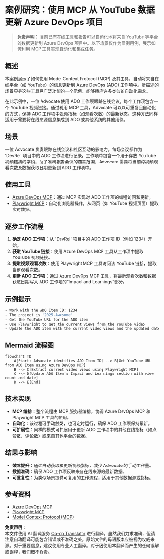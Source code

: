 <!--
CO_OP_TRANSLATOR_METADATA:
{
  "original_hash": "14a2dfbea55ef735660a06bd6bdfe5f3",
  "translation_date": "2025-07-14T06:09:28+00:00",
  "source_file": "09-CaseStudy/UpdateADOItemsFromYT.md",
  "language_code": "zh"
}
-->
# 案例研究：使用 MCP 从 YouTube 数据更新 Azure DevOps 项目

> **免责声明：** 目前已有在线工具和报告可以自动化地将来自 YouTube 等平台的数据更新到 Azure DevOps 项目中。以下场景仅作为示例用例，展示如何利用 MCP 工具实现自动化和集成任务。

## 概述

本案例展示了如何使用 Model Context Protocol (MCP) 及其工具，自动将来自在线平台（如 YouTube）的信息更新到 Azure DevOps (ADO) 工作项中。所描述的场景只是这些工具更广泛功能的一个示例，能够适应许多类似的自动化需求。

在此示例中，一位 Advocate 使用 ADO 工作项跟踪在线会议，每个工作项包含一个 YouTube 视频链接。通过利用 MCP 工具，Advocate 可以以可重复且自动化的方式，保持 ADO 工作项中视频指标（如观看次数）的最新状态。这种方法同样适用于需要将在线来源信息集成到 ADO 或其他系统的其他用例。

## 场景

一位 Advocate 负责跟踪在线会议和社区互动的影响力。每场会议都作为 'DevRel' 项目中的 ADO 工作项进行记录，工作项中包含一个用于存放 YouTube 视频链接的字段。为了准确报告会议的覆盖范围，Advocate 需要将当前的视频观看次数及数据获取日期更新到 ADO 工作项中。

## 使用工具

- [Azure DevOps MCP](https://github.com/microsoft/azure-devops-mcp)：通过 MCP 实现对 ADO 工作项的编程访问和更新。
- [Playwright MCP](https://github.com/microsoft/playwright-mcp)：自动化浏览器操作，从网页（如 YouTube 视频页面）提取实时数据。

## 逐步工作流程

1. **确定 ADO 工作项**：从 'DevRel' 项目中的 ADO 工作项 ID（例如 1234）开始。
2. **获取 YouTube 链接**：使用 Azure DevOps MCP 工具从工作项中提取 YouTube 视频链接。
3. **提取视频观看次数**：使用 Playwright MCP 工具访问该 YouTube 链接，提取当前观看次数。
4. **更新 ADO 工作项**：通过 Azure DevOps MCP 工具，将最新观看次数和数据获取日期写入 ADO 工作项的“Impact and Learnings”部分。

## 示例提示

```bash
- Work with the ADO Item ID: 1234
- The project is '2025-Awesome'
- Get the YouTube URL for the ADO item
- Use Playwright to get the current views from the YouTube video
- Update the ADO item with the current video views and the updated date of the information
```

## Mermaid 流程图

```mermaid
flowchart TD
    A[Start: Advocate identifies ADO Item ID] --> B[Get YouTube URL from ADO Item using Azure DevOps MCP]
    B --> C[Extract current video views using Playwright MCP]
    C --> D[Update ADO Item's Impact and Learnings section with view count and date]
    D --> E[End]
```

## 技术实现

- **MCP 编排**：整个流程由 MCP 服务器编排，协调 Azure DevOps MCP 和 Playwright MCP 工具的使用。
- **自动化**：该过程可手动触发，也可定时运行，确保 ADO 工作项保持最新。
- **可扩展性**：同样的模式可扩展用于更新 ADO 工作项中的其他在线指标（如点赞数、评论数）或来自其他平台的数据。

## 结果与影响

- **效率提升**：通过自动获取和更新视频指标，减少 Advocate 的手动工作量。
- **数据准确**：确保 ADO 工作项反映来自在线来源的最新数据。
- **可重复性**：为类似场景提供可复用的工作流程，适用于其他数据源或指标。

## 参考资料

- [Azure DevOps MCP](https://github.com/microsoft/azure-devops-mcp)
- [Playwright MCP](https://github.com/microsoft/playwright-mcp)
- [Model Context Protocol (MCP)](https://modelcontextprotocol.io/)

**免责声明**：  
本文件使用 AI 翻译服务 [Co-op Translator](https://github.com/Azure/co-op-translator) 进行翻译。虽然我们力求准确，但请注意自动翻译可能包含错误或不准确之处。原始文件的母语版本应被视为权威来源。对于重要信息，建议使用专业人工翻译。对于因使用本翻译而产生的任何误解或误释，我们概不负责。